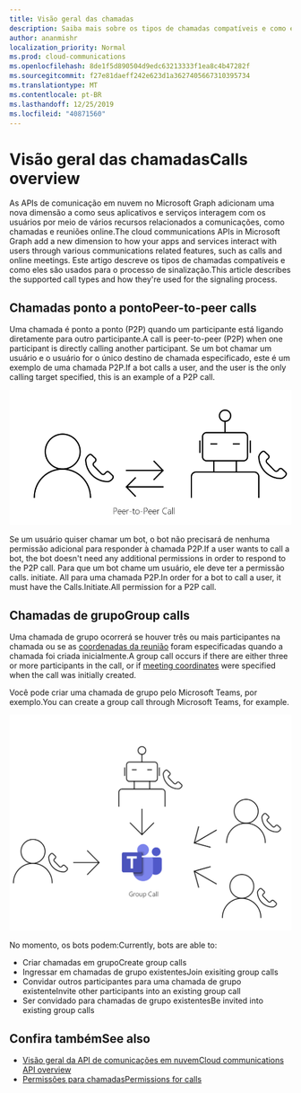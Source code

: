 ```yaml
---
title: Visão geral das chamadas
description: Saiba mais sobre os tipos de chamadas compatíveis e como eles são usados para o processo de sinalização.
author: ananmishr
localization_priority: Normal
ms.prod: cloud-communications
ms.openlocfilehash: 8de1f5d890504d9edc63213333f1ea8c4b47282f
ms.sourcegitcommit: f27e81daeff242e623d1a3627405667310395734
ms.translationtype: MT
ms.contentlocale: pt-BR
ms.lasthandoff: 12/25/2019
ms.locfileid: "40871560"
---
```

# <a name="calls-overview"></a><span data-ttu-id="f8e05-103">Visão geral das chamadas</span><span class="sxs-lookup"><span data-stu-id="f8e05-103">Calls overview</span></span>

<span data-ttu-id="f8e05-104">As APIs de comunicação em nuvem no Microsoft Graph adicionam uma nova dimensão a como seus aplicativos e serviços interagem com os usuários por meio de vários recursos relacionados a comunicações, como chamadas e reuniões online.</span><span class="sxs-lookup"><span data-stu-id="f8e05-104">The cloud communications APIs in Microsoft Graph add a new dimension to how your apps and services interact with users through various communications related features, such as calls and online meetings.</span></span> <span data-ttu-id="f8e05-105">Este artigo descreve os tipos de chamadas compatíveis e como eles são usados para o processo de sinalização.</span><span class="sxs-lookup"><span data-stu-id="f8e05-105">This article describes the supported call types and how they're used for the signaling process.</span></span>

## <a name="peer-to-peer-calls"></a><span data-ttu-id="f8e05-106">Chamadas ponto a ponto</span><span class="sxs-lookup"><span data-stu-id="f8e05-106">Peer-to-peer calls</span></span>
<span data-ttu-id="f8e05-107">Uma chamada é ponto a ponto (P2P) quando um participante está ligando diretamente para outro participante.</span><span class="sxs-lookup"><span data-stu-id="f8e05-107">A call is peer-to-peer (P2P) when one participant is directly calling another participant.</span></span> <span data-ttu-id="f8e05-108">Se um bot chamar um usuário e o usuário for o único destino de chamada especificado, este é um exemplo de uma chamada P2P.</span><span class="sxs-lookup"><span data-stu-id="f8e05-108">If a bot calls a user, and the user is the only calling target specified, this is an example of a P2P call.</span></span>

![Diagrama de chamada P2P](images/communications-p2p-call.PNG)

<span data-ttu-id="f8e05-110">Se um usuário quiser chamar um bot, o bot não precisará de nenhuma permissão adicional para responder à chamada P2P.</span><span class="sxs-lookup"><span data-stu-id="f8e05-110">If a user wants to call a bot, the bot doesn't need any additional permissions in order to respond to the P2P call.</span></span> <span data-ttu-id="f8e05-111">Para que um bot chame um usuário, ele deve ter a permissão calls. initiate. All para uma chamada P2P.</span><span class="sxs-lookup"><span data-stu-id="f8e05-111">In order for a bot to call a user, it must have the Calls.Initiate.All permission for a P2P call.</span></span>

## <a name="group-calls"></a><span data-ttu-id="f8e05-112">Chamadas de grupo</span><span class="sxs-lookup"><span data-stu-id="f8e05-112">Group calls</span></span>

<span data-ttu-id="f8e05-113">Uma chamada de grupo ocorrerá se houver três ou mais participantes na chamada ou se as [coordenadas da reunião](/graph/api/resources/onlinemeeting) foram especificadas quando a chamada foi criada inicialmente.</span><span class="sxs-lookup"><span data-stu-id="f8e05-113">A group call occurs if there are either three or more participants in the call, or if [meeting coordinates](/graph/api/resources/onlinemeeting) were specified when the call was initially created.</span></span> 

<span data-ttu-id="f8e05-114">Você pode criar uma chamada de grupo pelo Microsoft Teams, por exemplo.</span><span class="sxs-lookup"><span data-stu-id="f8e05-114">You can create a group call through Microsoft Teams, for example.</span></span>

![Diagrama de chamada de grupo](images/communications-group-call.PNG)

<span data-ttu-id="f8e05-116">No momento, os bots podem:</span><span class="sxs-lookup"><span data-stu-id="f8e05-116">Currently, bots are able to:</span></span>
- <span data-ttu-id="f8e05-117">Criar chamadas em grupo</span><span class="sxs-lookup"><span data-stu-id="f8e05-117">Create group calls</span></span>
- <span data-ttu-id="f8e05-118">Ingressar em chamadas de grupo existentes</span><span class="sxs-lookup"><span data-stu-id="f8e05-118">Join exisiting group calls</span></span>
- <span data-ttu-id="f8e05-119">Convidar outros participantes para uma chamada de grupo existente</span><span class="sxs-lookup"><span data-stu-id="f8e05-119">Invite other participants into an existing group call</span></span>
- <span data-ttu-id="f8e05-120">Ser convidado para chamadas de grupo existentes</span><span class="sxs-lookup"><span data-stu-id="f8e05-120">Be invited into existing group calls</span></span>

## <a name="see-also"></a><span data-ttu-id="f8e05-121">Confira também</span><span class="sxs-lookup"><span data-stu-id="f8e05-121">See also</span></span>

- [<span data-ttu-id="f8e05-122">Visão geral da API de comunicações em nuvem</span><span class="sxs-lookup"><span data-stu-id="f8e05-122">Cloud communications API overview</span></span>](cloud-communications-concept-overview.md)
- [<span data-ttu-id="f8e05-123">Permissões para chamadas</span><span class="sxs-lookup"><span data-stu-id="f8e05-123">Permissions for calls</span></span>](/graph/permissions-reference#calls-permissions)
